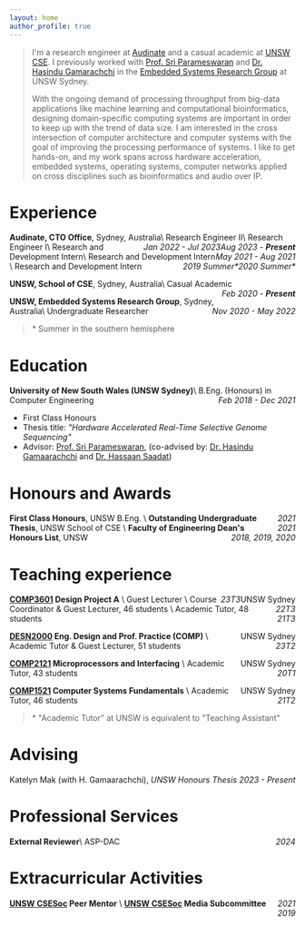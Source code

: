 ```yaml
---
layout: home
author_profile: true
---
```

> I'm a research engineer at [Audinate](https://www.audinate.com/) and a casual academic at [UNSW CSE](https://www.unsw.edu.au/engineering/our-schools/computer-science-and-engineering). I previously worked with [Prof. Sri Parameswaran](https://www.sydney.edu.au/engineering/about/our-people/academic-staff/sri-parameswaran.html) and [Dr. Hasindu Gamarachchi](https://www.unsw.edu.au/staff/hasindu-gamaarachchi) in the [Embedded Systems Research Group](https://www.unsw.edu.au/engineering/our-schools/computer-science-and-engineering/our-research/research-groups/embedded-systems) at UNSW Sydney.
>
> With the ongoing demand of processing throughput from big-data applications like machine learning and computational bioinformatics, designing domain-specific computing systems are important in order to keep up with the trend of data size. I am interested in the cross intersection of computer architecture and computer systems with the goal of improving the processing performance of systems. I like to get hands-on, and my work spans across hardware acceleration, embedded systems, operating systems, computer networks applied on cross disciplines such as bioinformatics and audio over IP.

# Experience
<!-- ===== Audinate ===== -->
**Audinate, CTO Office**, Sydney, Australia\\
Research Engineer II<span style="float:right;">*Aug 2023 - **Present***</span>\\
Research Engineer I<span style="float:right;">*Jan 2022 - Jul 2023*</span>\\
Research and Development Intern<span style="float:right;">*May 2021 - Aug 2021*</span>\\
Research and Development Intern<span style="float:right;">*2020 Summer\**</span>\\
Research and Development Intern<span style="float:right;">*2019 Summer\**</span>

<!-- ===== UNSW CSE ===== -->
**UNSW, School of CSE**, Sydney, Australia\\
Casual Academic <span style="float:right;">*Feb 2020 - **Present***</span>

<!-- ===== UNSW Embedded Systems Research Group ===== -->
**UNSW, Embedded Systems Research Group**, Sydney, Australia\\
Undergraduate Researcher <span style="float:right;">*Nov 2020 - May 2022*</span>

> \* Summer in the southern hemisphere

# Education
**University of New South Wales (UNSW Sydney)**\\
B.Eng. (Honours) in Computer Engineering <span style="float:right;">*Feb 2018 - Dec 2021*</span>
- First Class Honours
- Thesis title: *"Hardware Accelerated Real-Time Selective Genome Sequencing"*
- Advisor: [Prof. Sri Parameswaran](https://www.sydney.edu.au/engineering/about/our-people/academic-staff/sri-parameswaran.html), (co-advised by: [Dr. Hasindu Gamaarachchi](https://www.unsw.edu.au/staff/hasindu-gamaarachchi) and [Dr. Hassaan Saadat](https://www.linkedin.com/in/hassaan-saadat-7947a3166))

# Honours and Awards
**First Class Honours**, UNSW B.Eng. <span style="float:right;">*2021*</span>\\
**Outstanding Undergraduate Thesis**, UNSW School of CSE <span style="float:right;">*2021*</span>\\
**Faculty of Engineering Dean's Honours List**, UNSW <span style="float:right;">*2018, 2019, 2020*</span>


# Teaching experience

**[COMP3601](https://www.handbook.unsw.edu.au/undergraduate/courses/2021/COMP3601?year=2022) Design Project A** <span style="float:right;"> UNSW Sydney</span>\\
Guest Lecturer <span style="float:right;"> *23T3*</span>\\
Course Coordinator & Guest Lecturer, 46 students <span style="float:right;"> *22T3*</span>\\
Academic Tutor, 48 students <span style="float:right;"> *21T3*</span>

**[DESN2000](https://www.handbook.unsw.edu.au/undergraduate/courses/2023/DESN2000?year=2023) Eng. Design and Prof. Practice (COMP)** <span style="float:right;"> UNSW Sydney</span>\\
Academic Tutor & Guest Lecturer, 51 students <span style="float:right;"> *23T2*</span>

**[COMP2121](https://www.handbook.unsw.edu.au/undergraduate/courses/2020/COMP2121?year=2020) Microprocessors     and Interfacing** <span style="float:right;"> UNSW Sydney</span>\\
Academic Tutor, 43 students <span style="float:right;"> *20T1*</span>

**[COMP1521](https://www.handbook.unsw.edu.au/undergraduate/courses/2021/COMP1521/?year=2021) Computer Systems Fundamentals** <span style="float:right;"> UNSW Sydney</span>\\
Academic Tutor, 46 students <span style="float:right;"> *21T2*</span>

> \* "Academic Tutor" at UNSW is equivalent to "Teaching Assistant"


# Advising
Katelyn Mak (with H. Gamaarachchi), *UNSW Honours Thesis* <span style="float:right;">*2023 - Present*</span>

# Professional Services
**External Reviewer**\\
ASP-DAC<span style="float:right;">*2024*</span>

# Extracurricular Activities

**[UNSW CSESoc](https://www.csesoc.unsw.edu.au/) Peer Mentor** <span style="float:right;">*2021*</span>\\
**[UNSW CSESoc](https://www.csesoc.unsw.edu.au/) Media Subcommittee** <span style="float:right;">*2019*</span>
